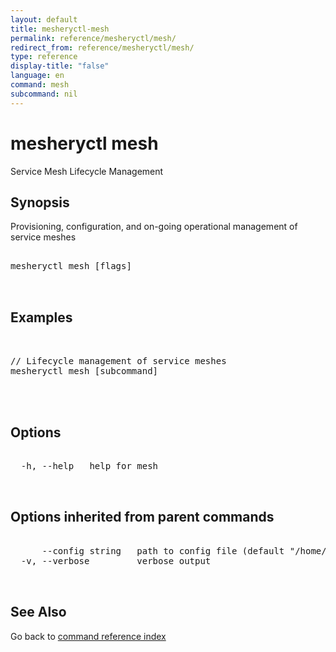 ```yaml
---
layout: default
title: mesheryctl-mesh
permalink: reference/mesheryctl/mesh/
redirect_from: reference/mesheryctl/mesh/
type: reference
display-title: "false"
language: en
command: mesh
subcommand: nil
---
```


# mesheryctl mesh

Service Mesh Lifecycle Management

## Synopsis

Provisioning, configuration, and on-going operational management of service meshes

<pre class='codeblock-pre'>
<div class='codeblock'>
mesheryctl mesh [flags]

</div>
</pre> 

## Examples

<pre class='codeblock-pre'>
<div class='codeblock'>

// Lifecycle management of service meshes
mesheryctl mesh [subcommand] 
	

</div>
</pre> 

## Options

<pre class='codeblock-pre'>
<div class='codeblock'>
  -h, --help   help for mesh

</div>
</pre>

## Options inherited from parent commands

<pre class='codeblock-pre'>
<div class='codeblock'>
      --config string   path to config file (default "/home/admin-pc/.meshery/config.yaml")
  -v, --verbose         verbose output

</div>
</pre>

## See Also

Go back to [command reference index](/reference/mesheryctl/) 
